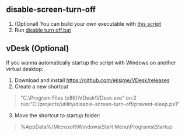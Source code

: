 ## disable-screen-turn-off
1. (Optional) You can build your own executable with [this script](./disable-screen-turn-off/generate%20mouse.bat)
2. Run [disable turn off.bat](./disable-screen-turn-off/mouse.exe)


## vDesk (Optional)
If you wanna automatically startup the script with Windows on another virtual desktop:

1. Download and install https://github.com/eksime/VDesk/releases
2. Create a new shortcut
> "C:\Program Files (x86)\VDesk\VDesk.exe" on:2 run:"C:/projects/utility/disable-screen-turn-off/prevent-sleep.ps1"
3. Move the shortcut to startup folder:
> %AppData%\Microsoft\Windows\Start Menu\Programs\Startup 
